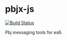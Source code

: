 pbjx-js
=============

[![Build Status](https://api.travis-ci.org/gdbots/pbjx-js.svg)](https://travis-ci.org/gdbots/pbjx-js)

Pbj messaging tools for es6.
